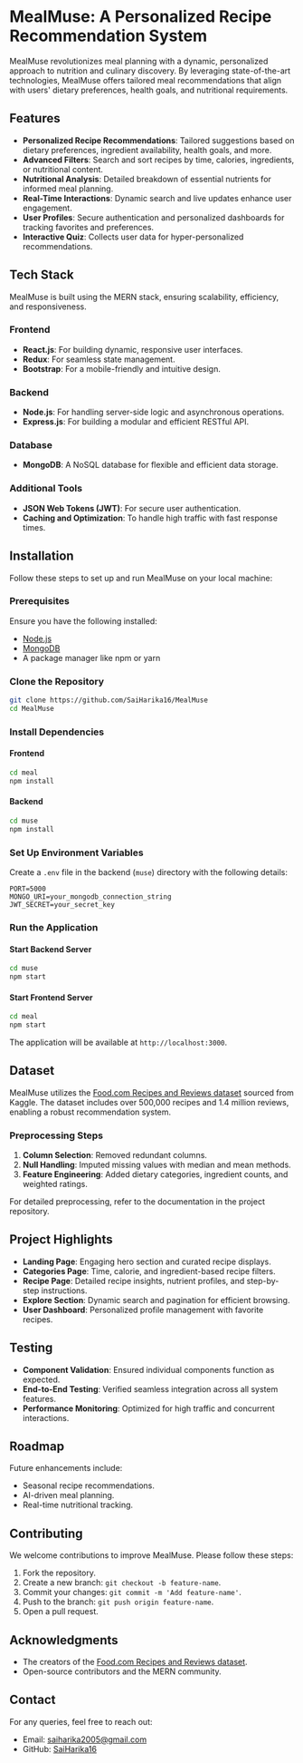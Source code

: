 # MealMuse: A Personalized Recipe Recommendation System

MealMuse revolutionizes meal planning with a dynamic, personalized approach to nutrition and culinary discovery. By leveraging state-of-the-art technologies, MealMuse offers tailored meal recommendations that align with users' dietary preferences, health goals, and nutritional requirements.

## Features

- **Personalized Recipe Recommendations**: Tailored suggestions based on dietary preferences, ingredient availability, health goals, and more.
- **Advanced Filters**: Search and sort recipes by time, calories, ingredients, or nutritional content.
- **Nutritional Analysis**: Detailed breakdown of essential nutrients for informed meal planning.
- **Real-Time Interactions**: Dynamic search and live updates enhance user engagement.
- **User Profiles**: Secure authentication and personalized dashboards for tracking favorites and preferences.
- **Interactive Quiz**: Collects user data for hyper-personalized recommendations.

## Tech Stack

MealMuse is built using the MERN stack, ensuring scalability, efficiency, and responsiveness.

### Frontend
- **React.js**: For building dynamic, responsive user interfaces.
- **Redux**: For seamless state management.
- **Bootstrap**: For a mobile-friendly and intuitive design.

### Backend
- **Node.js**: For handling server-side logic and asynchronous operations.
- **Express.js**: For building a modular and efficient RESTful API.

### Database
- **MongoDB**: A NoSQL database for flexible and efficient data storage.

### Additional Tools
- **JSON Web Tokens (JWT)**: For secure user authentication.
- **Caching and Optimization**: To handle high traffic with fast response times.

## Installation

Follow these steps to set up and run MealMuse on your local machine:

### Prerequisites
Ensure you have the following installed:
- [Node.js](https://nodejs.org/)
- [MongoDB](https://www.mongodb.com/)
- A package manager like npm or yarn

### Clone the Repository
```bash
git clone https://github.com/SaiHarika16/MealMuse
cd MealMuse
```

### Install Dependencies
#### Frontend
```bash
cd meal
npm install
```
#### Backend
```bash
cd muse
npm install
```

### Set Up Environment Variables
Create a `.env` file in the backend (`muse`) directory with the following details:
```
PORT=5000
MONGO_URI=your_mongodb_connection_string
JWT_SECRET=your_secret_key
```

### Run the Application
#### Start Backend Server
```bash
cd muse
npm start
```
#### Start Frontend Server
```bash
cd meal
npm start
```

The application will be available at `http://localhost:3000`.

## Dataset
MealMuse utilizes the [Food.com Recipes and Reviews dataset](https://www.kaggle.com/datasets/irkaal/foodcom-recipes-and-reviews) sourced from Kaggle. The dataset includes over 500,000 recipes and 1.4 million reviews, enabling a robust recommendation system.

### Preprocessing Steps
1. **Column Selection**: Removed redundant columns.
2. **Null Handling**: Imputed missing values with median and mean methods.
3. **Feature Engineering**: Added dietary categories, ingredient counts, and weighted ratings.

For detailed preprocessing, refer to the documentation in the project repository.

## Project Highlights

- **Landing Page**: Engaging hero section and curated recipe displays.
- **Categories Page**: Time, calorie, and ingredient-based recipe filters.
- **Recipe Page**: Detailed recipe insights, nutrient profiles, and step-by-step instructions.
- **Explore Section**: Dynamic search and pagination for efficient browsing.
- **User Dashboard**: Personalized profile management with favorite recipes.

## Testing

- **Component Validation**: Ensured individual components function as expected.
- **End-to-End Testing**: Verified seamless integration across all system features.
- **Performance Monitoring**: Optimized for high traffic and concurrent interactions.

## Roadmap

Future enhancements include:
- Seasonal recipe recommendations.
- AI-driven meal planning.
- Real-time nutritional tracking.

## Contributing
We welcome contributions to improve MealMuse. Please follow these steps:
1. Fork the repository.
2. Create a new branch: `git checkout -b feature-name`.
3. Commit your changes: `git commit -m 'Add feature-name'`.
4. Push to the branch: `git push origin feature-name`.
5. Open a pull request.

## Acknowledgments
- The creators of the [Food.com Recipes and Reviews dataset](https://www.kaggle.com/datasets/irkaal/foodcom-recipes-and-reviews).
- Open-source contributors and the MERN community.

## Contact
For any queries, feel free to reach out:
- Email: saiharika2005@gmail.com
- GitHub: [SaiHarika16](https://github.com/SaiHarika16)

